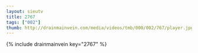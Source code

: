 ```yaml
--- 
layout: sieutv
title: 2767
tags: ["002"]
thumb: http://drainmainvein.com/media/videos/tmb/000/002/767/player.jpg
---
```

{% include drainmainvein key="2767" %} 
